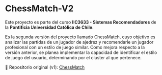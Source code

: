# ChessMatch-V2
Este proyecto es parte del curso **IIC3633 - Sistemas Recomendadores** de la **Pontificia Universidad Católica de Chile**.

Es la segunda versión del proyecto llamado ChessMatch, cuyo objetivo es analizar las partidas de un jugador de ajedrez y recomendarle un jugador profesional con un estilo de juego similar. Como mejora respecto a la versión anterior, se planea implementar la capacidad de identificar el estilo de juego del usuario, determinando por el cluster al que pertenece.

🔗 Repositorio original (v1): [ChessMatch](https://github.com/212113114/ChessMatch)
